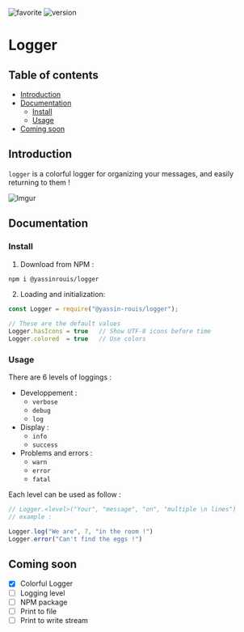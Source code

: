 
![favorite](https://img.shields.io/badge/ROUIS'%20favorite-%E2%AD%90-yellow?style=flat)
![version](https://img.shields.io/badge/version-0.2.1-blue?style=flat)

# Logger

## Table of contents
* [Introduction](#introduction)
* [Documentation](#documentation)
  * [Install](#install)
  * [Usage](#usage)
* [Coming soon](#coming-soon)
## Introduction
`logger` is a colorful logger for organizing your messages, and easily returning to them !

![Imgur](https://i.imgur.com/sNYYaJR.png)
## Documentation

### Install
1) Download from NPM :
```bash
npm i @yassinrouis/logger
```
2) Loading and initialization:
```js
const Logger = require("@yassin-rouis/logger");

// These are the default values
Logger.hasIcons = true   // Show UTF-8 icons before time
Logger.colored  = true   // Use colors
```
### Usage

There are 6 levels of loggings :
- Developpement :
  - `verbose`
  - `debug`
  - `log`
- Display :
  - `info`
  - `success`
- Problems and errors :
  - `warn`
  - `error`
  - `fatal`

Each level can be used as follow :
```js
// Logger.<level>("Your", "message", "on", "multiple \n lines")
// example :

Logger.log("We are", 7, "in the room !")
Logger.error("Can't find the eggs !")
```
## Coming soon
- [x] Colorful Logger
- [ ] Logging level
- [ ] NPM package
- [ ] Print to file
- [ ] Print to write stream